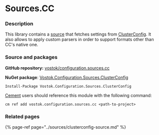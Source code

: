 # Sources.CC

### Description

This library contains a [source](../concepts-and-basics/configuration-sources.md) that fetches settings from [ClusterConfig](../sources/clusterconfig-source.md). It also allows to apply custom parsers in order to support formats other than CC's native one.

### Source and packages

**GitHub repository:** [vostok/configuration.sources.cc](https://github.com/vostok/configuration.sources.cc/)

**NuGet package**: [Vostok.Configuration.Sources.ClusterConfig](https://www.nuget.org/packages/Vostok.Configuration.Sources.ClusterConfig)

```text
Install-Package Vostok.Configuration.Sources.ClusterConfig
```

[Cement](https://github.com/skbkontur/cement) users should reference this module with the following command:

```text
cm ref add vostok.configuration.sources.cc <path-to-project>
```

### Related pages

{% page-ref page="../sources/clusterconfig-source.md" %}



